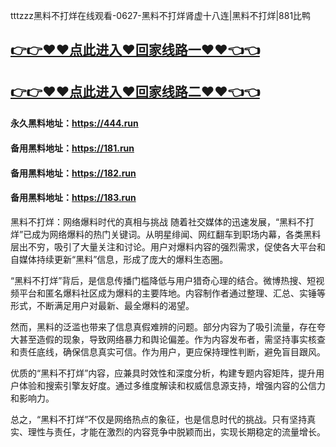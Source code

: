 tttzzz黑料不打烊在线观看-0627-黑料不打烊肾虚十八连|黑料不打烊|881比鸭

## [👉👉♥♥点此进入♥回家线路一♥♥👈👈](https://unpkg.com/182run/index.html)
## [👉👉♥♥点此进入♥回家线路二♥♥👈👈](https://unpkg.com/182-1run/index.html)

#### 永久黑料地址：https://444.run
#### 备用黑料地址：https://181.run
#### 备用黑料地址：https://182.run
#### 备用黑料地址：https://183.run

黑料不打烊：网络爆料时代的真相与挑战
随着社交媒体的迅速发展，“黑料不打烊”已成为网络爆料的热门关键词。从明星绯闻、网红翻车到职场内幕，各类黑料层出不穷，吸引了大量关注和讨论。用户对爆料内容的强烈需求，促使各大平台和自媒体持续更新“黑料”信息，形成了庞大的爆料生态圈。

“黑料不打烊”背后，是信息传播门槛降低与用户猎奇心理的结合。微博热搜、短视频平台和匿名爆料社区成为爆料的主要阵地。内容制作者通过整理、汇总、实锤等形式，不断满足用户对最新、最全爆料的渴望。

然而，黑料的泛滥也带来了信息真假难辨的问题。部分内容为了吸引流量，存在夸大甚至造假的现象，导致网络暴力和舆论偏差。作为内容发布者，需坚持事实核查和责任底线，确保信息真实可信。作为用户，更应保持理性判断，避免盲目跟风。

优质的“黑料不打烊”内容，应兼具时效性和深度分析，构建专题内容矩阵，提升用户体验和搜索引擎友好度。通过多维度解读和权威信息源支持，增强内容的公信力和影响力。

总之，“黑料不打烊”不仅是网络热点的象征，也是信息时代的挑战。只有坚持真实、理性与责任，才能在激烈的内容竞争中脱颖而出，实现长期稳定的流量增长。



